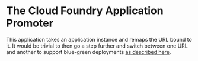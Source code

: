 # The Cloud Foundry Application Promoter 

This application takes an application instance and remaps the URL bound to it. It would be trivial to then go a step further and switch between one URL and another to support blue-green deployments [as described here](https://docs.cloudfoundry.org/devguide/deploy-apps/blue-green.html). 

